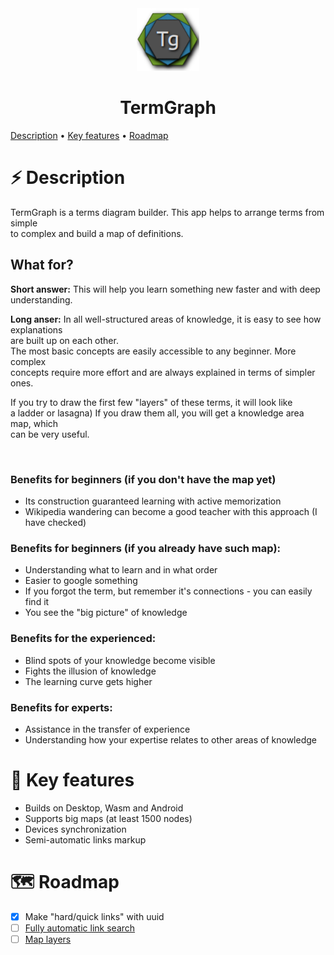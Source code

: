 <!-- 
TODO:
1 Philosophy

2 Key features
- Comparison with other projects

3 Installation

4 Build
- Configuration
- Depends from Qt 6.3
- Platforms list (Android, Wasm, Desktop)
- Description of modules (with table)
- Scripts for building main apps

5 Tests
- How to start them
- CTest api

7 Tech stack

8 Screenshots
- Make them svg
- Add screenshots
- Redraw app icon (golden ratio for hexagons?)

9 Badges
- https://forthebadge.com/
- linkedin profile
- license
- CI
- Tests

10 Contents
- Make proper contents links
- Think about what must be there

11 Recomendations
- Check different github themes
- Width 80 characters
- Contribution guideline
- Project page with GitHub pages?
- Meetup speech
- Changelog
- Project news
- Make fixes to my personal profile page on github 

12 Add quote
13 Main site link
14 How to Use? Maybe wiki?
15 Installation
16 Built with ❤️ by ...
17 Project structure
18 Support
- GitHub?
- Patreon?
- Other?

19 Icons 
- ✔️❌🎉⭐️🥳💠🔍
- https://gist.github.com/rxaviers/7360908

20 Info
- Readme gives x5 to project stars
- Talk to every community individually
- Try to be in Trending section, but topics is also ok

-->

<div align="center">
    <img 
      width="100" 
      alt="TermGraph" 
      src="apps/TermGraphApp/resources/applicationIcons/appIcon128x128.png">
    <h1>TermGraph</h1>
</div>

[Description](#%EF%B8%8F-description) • [Key features](#-key-features) • [Roadmap](#-roadmap)
<!-- • Philosophy-->
<!-- • Installation-->
<!-- • Build-->
<!-- • Tests-->
<!-- • Tech stack-->

# ⚡️ Description
TermGraph is a terms diagram builder. This app helps to arrange terms from simple <br>
to complex and build a map of definitions. <br>

## What for?
**Short answer:** This will help you learn something new faster and with deep understanding.

**Long anser:**
In all well-structured areas of knowledge, it is easy to see how explanations <br>
are built up on each other. <br>
The most basic concepts are easily accessible to any beginner. More complex <br>
concepts require more effort and are always explained in terms of simpler ones.

If you try to draw the first few "layers" of these terms, it will look like <br>
a ladder or lasagna) If you draw them all, you will get a knowledge area map, which <br>
can be very useful.

<img>

### Benefits for beginners (if you don't have the map yet)
- Its construction guaranteed learning with active memorization
- Wikipedia wandering can become a good teacher with this approach (I have checked)

### Benefits for beginners (if you already have such map):
- Understanding what to learn and in what order
- Easier to google something
- If you forgot the term, but remember it's connections - you can easily find it
- You see the "big picture" of knowledge

### Benefits for the experienced:
- Blind spots of your knowledge become visible
- Fights the illusion of knowledge
- The learning curve gets higher

### Benefits for experts:
- Assistance in the transfer of experience
- Understanding how your expertise relates to other areas of knowledge


<!-- # 📜 Philosophy -->
# 🌿 Key features
- Builds on Desktop, Wasm and Android
- Supports big maps (at least 1500 nodes)
- Devices synchronization
- Semi-automatic links markup

<!-- # 🚀 Installation -->
<!-- # ⚙️ Build -->
<!-- # ☕️ Tests -->

# 🗺 Roadmap
- [x] Make "hard/quick links" with uuid
- [ ] [Fully automatic link search](https://github.com/SavenkovIgor/TermGraph/issues/5)
- [ ] [Map layers](https://github.com/SavenkovIgor/TermGraph/issues/6)

<!-- # 🧬 Tech stack
(Cmake | Qt | QML | Conan) + version + icons  -->


<!-- # Syntax examples
## Center image

<br> <br />

<div align="center"><a href=""><img width="128" alt="Alt text" src="img/img.png"></a></div>

<h1>h1</h1>
<h2>h2</h2>
<h3>h3</h3>
<h4>h4</h4>
<h5>h5</h5>
<h6>h6</h6>
<strong>strong</strong>

<details>
  <summary>Summary</summary>
  <ol>
    <li><a href="#-some">List 1</a></li>
    <li><a href="#-some">List 2</a></li>
  </ol>
</details>

[External link description](https://link.io/).
[Local file link](LICENSE)
![Some more local file](./local_file.png)
![Img](https://link.io/file.svg "Some info")

```bash
code example 
```
> ItemAngle
+ ItemPlus
- ItemMinus
>- ItemMinus
>+ ItemPlus

> **Warning**

> **Note**

**Option** -->
